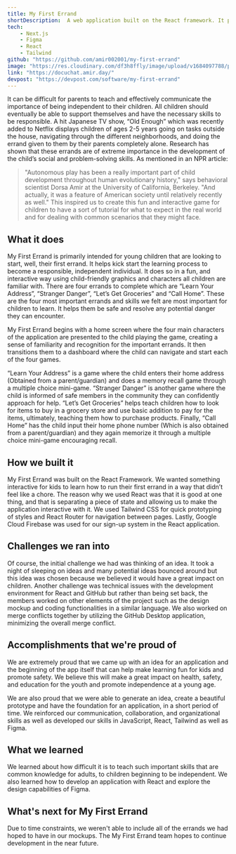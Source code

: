 ```yaml
---
title: My First Errand
shortDescription:  A web application built on the React framework. It provides interactive games for young children to learn important skills related to independence and safety. The application focuses on tasks such as learning the child's address, understanding stranger danger, grocery shopping, and memorizing their phone number. 
tech: 
    - Next.js
    - Figma
    - React
    - Tailwind
github: "https://github.com/amir002001/my-first-errand"
image: "https://res.cloudinary.com/df3h8ffly/image/upload/v1684097788/portfolio/gallery_bxygp8.webp"
link: "https://docuchat.amir.day/"
devpost: "https://devpost.com/software/my-first-errand"
---
```

It can be difficult for parents to teach and effectively communicate the importance of being independent to their children. All children should eventually be able to support themselves and have the necessary skills to be responsible. A hit Japanese TV show, “Old Enough” which was recently added to Netflix displays children of ages 2-5 years going on tasks outside the house, navigating through the different neighborhoods, and doing the errand given to them by their parents completely alone. Research has shown that these errands are of extreme importance in the development of the child’s social and problem-solving skills. As mentioned in an NPR article:

> "Autonomous play has been a really important part of child development throughout human evolutionary history," says behavioral scientist Dorsa Amir at the University of California, Berkeley. "And actually, it was a feature of American society until relatively recently as well." This inspired us to create this fun and interactive game for children to have a sort of tutorial for what to expect in the real world and for dealing with common scenarios that they might face.
> 

## **What it does**

My First Errand is primarily intended for young children that are looking to start, well, their first errand. It helps kick start the learning process to become a responsible, independent individual. It does so in a fun, and interactive way using child-friendly graphics and characters all children are familiar with. There are four errands to complete which are “Learn Your Address”, “Stranger Danger”, “Let’s Get Groceries” and “Call Home”. These are the four most important errands and skills we felt are most important for children to learn. It helps them be safe and resolve any potential danger they can encounter.

My First Errand begins with a home screen where the four main characters of the application are presented to the child playing the game, creating a sense of familiarity and recognition for the important errands. It then transitions them to a dashboard where the child can navigate and start each of the four games.

“Learn Your Address” is a game where the child enters their home address (Obtained from a parent/guardian) and does a memory recall game through a multiple choice mini-game. “Stranger Danger” is another game where the child is informed of safe members in the community they can confidently approach for help. “Let’s Get Groceries” helps teach children how to look for items to buy in a grocery store and use basic addition to pay for the items, ultimately, teaching them how to purchase products. Finally, “Call Home” has the child input their home phone number (Which is also obtained from a parent/guardian) and they again memorize it through a multiple choice mini-game encouraging recall.

## **How we built it**

My First Errand was built on the React Framework. We wanted something interactive for kids to learn how to run their first errand in a way that didn’t feel like a chore. The reason why we used React was that it is good at one thing, and that is separating a piece of state and allowing us to make the application interactive with it. We used Tailwind CSS for quick prototyping of styles and React Router for navigation between pages. Lastly, Google Cloud Firebase was used for our sign-up system in the React application.

## **Challenges we ran into**

Of course, the initial challenge we had was thinking of an idea. It took a night of sleeping on ideas and many potential ideas bounced around but this idea was chosen because we believed it would have a great impact on children. Another challenge was technical issues with the development environment for React and GitHub but rather than being set back, the members worked on other elements of the project such as the design mockup and coding functionalities in a similar language. We also worked on merge conflicts together by utilizing the GitHub Desktop application, minimizing the overall merge conflict.

## **Accomplishments that we're proud of**

We are extremely proud that we came up with an idea for an application and the beginning of the app itself that can help make learning fun for kids and promote safety. We believe this will make a great impact on health, safety, and education for the youth and promote independence at a young age.

We are also proud that we were able to generate an idea, create a beautiful prototype and have the foundation for an application, in a short period of time. We reinforced our communication, collaboration, and organizational skills as well as developed our skills in JavaScript, React, Tailwind as well as Figma.

## **What we learned**

We learned about how difficult it is to teach such important skills that are common knowledge for adults, to children beginning to be independent. We also learned how to develop an application with React and explore the design capabilities of Figma.

## **What's next for My First Errand**

Due to time constraints, we weren't able to include all of the errands we had hoped to have in our mockups. The My First Errand team hopes to continue development in the near future.

